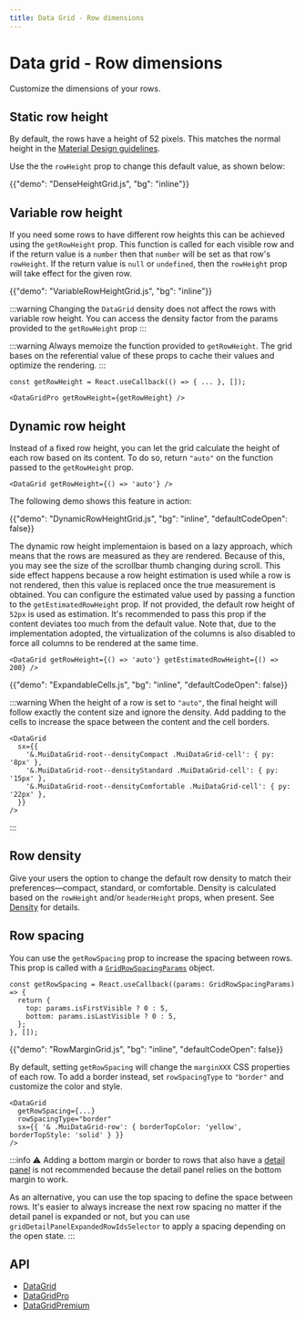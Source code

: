 ```yaml
---
title: Data Grid - Row dimensions
---
```


# Data grid - Row dimensions

<p class="description">Customize the dimensions of your rows.</p>

## Static row height

By default, the rows have a height of 52 pixels.
This matches the normal height in the [Material Design guidelines](https://material.io/components/data-tables).

Use the the `rowHeight` prop to change this default value, as shown below:

{{"demo": "DenseHeightGrid.js", "bg": "inline"}}

## Variable row height

If you need some rows to have different row heights this can be achieved using the `getRowHeight` prop.
This function is called for each visible row and if the return value is a `number` then that `number` will be set as that row's `rowHeight`.
If the return value is `null` or `undefined`, then the `rowHeight` prop will take effect for the given row.

{{"demo": "VariableRowHeightGrid.js", "bg": "inline"}}

:::warning
Changing the `DataGrid` density does not affect the rows with variable row height.
You can access the density factor from the params provided to the `getRowHeight` prop
:::

:::warning
Always memoize the function provided to `getRowHeight`.
The grid bases on the referential value of these props to cache their values and optimize the rendering.
:::

```tsx
const getRowHeight = React.useCallback(() => { ... }, []);

<DataGridPro getRowHeight={getRowHeight} />
```

## Dynamic row height

Instead of a fixed row height, you can let the grid calculate the height of each row based on its content.
To do so, return `"auto"` on the function passed to the `getRowHeight` prop.

```tsx
<DataGrid getRowHeight={() => 'auto'} />
```

The following demo shows this feature in action:

{{"demo": "DynamicRowHeightGrid.js", "bg": "inline", "defaultCodeOpen": false}}

The dynamic row height implementaion is based on a lazy approach, which means that the rows are measured as they are rendered.
Because of this, you may see the size of the scrollbar thumb changing during scroll.
This side effect happens because a row height estimation is used while a row is not rendered, then this value is replaced once the true measurement is obtained.
You can configure the estimated value used by passing a function to the `getEstimatedRowHeight` prop.
If not provided, the default row height of `52px` is used as estimation.
It's recommended to pass this prop if the content deviates too much from the default value.
Note that, due to the implementation adopted, the virtualization of the columns is also disabled to force all columns to be rendered at the same time.

```tsx
<DataGrid getRowHeight={() => 'auto'} getEstimatedRowHeight={() => 200} />
```

{{"demo": "ExpandableCells.js", "bg": "inline", "defaultCodeOpen": false}}

:::warning
When the height of a row is set to `"auto"`, the final height will follow exactly the content size and ignore the density.
Add padding to the cells to increase the space between the content and the cell borders.

```tsx
<DataGrid
  sx={{
    '&.MuiDataGrid-root--densityCompact .MuiDataGrid-cell': { py: '8px' },
    '&.MuiDataGrid-root--densityStandard .MuiDataGrid-cell': { py: '15px' },
    '&.MuiDataGrid-root--densityComfortable .MuiDataGrid-cell': { py: '22px' },
  }}
/>
```

:::

## Row density

Give your users the option to change the default row density to match their preferences—compact, standard, or comfortable.
Density is calculated based on the `rowHeight` and/or `headerHeight` props, when present.
See [Density](https://mui.com/x/react-data-grid/accessibility/#density) for details.

## Row spacing

You can use the `getRowSpacing` prop to increase the spacing between rows.
This prop is called with a [`GridRowSpacingParams`](/x/api/data-grid/grid-row-spacing-params/) object.

```tsx
const getRowSpacing = React.useCallback((params: GridRowSpacingParams) => {
  return {
    top: params.isFirstVisible ? 0 : 5,
    bottom: params.isLastVisible ? 0 : 5,
  };
}, []);
```

{{"demo": "RowMarginGrid.js", "bg": "inline", "defaultCodeOpen": false}}

By default, setting `getRowSpacing` will change the `marginXXX` CSS properties of each row.
To add a border instead, set `rowSpacingType` to `"border"` and customize the color and style.

```tsx
<DataGrid
  getRowSpacing={...}
  rowSpacingType="border"
  sx={{ '& .MuiDataGrid-row': { borderTopColor: 'yellow', borderTopStyle: 'solid' } }}
/>
```

:::info
⚠ Adding a bottom margin or border to rows that also have a [detail panel](/x/react-data-grid/master-detail/) is not recommended because the detail panel relies on the bottom margin to work.

As an alternative, you can use the top spacing to define the space between rows.
It's easier to always increase the next row spacing no matter if the detail panel is expanded or not, but you can use `gridDetailPanelExpandedRowIdsSelector` to apply a spacing depending on the open state.
:::

## API

- [DataGrid](/x/api/data-grid/data-grid/)
- [DataGridPro](/x/api/data-grid/data-grid-pro/)
- [DataGridPremium](/x/api/data-grid/data-grid-premium/)
